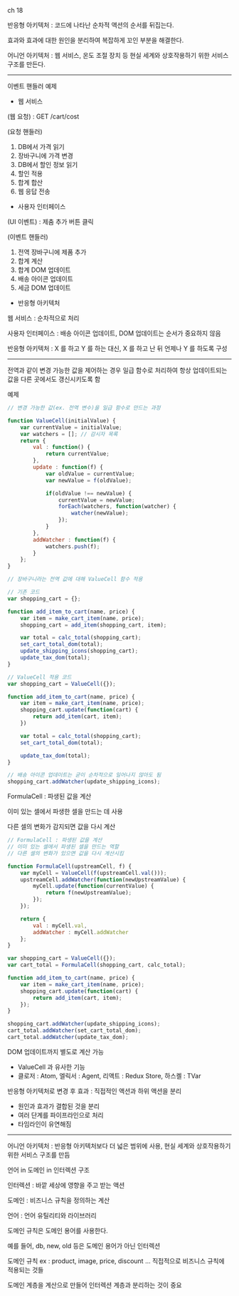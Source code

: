 ch 18

반응형 아키텍처 : 코드에 나타난 순차적 액션의 순서를 뒤집는다.

효과와 효과에 대한 원인을 분리하여 복잡하게 꼬인 부분을 해결한다.

어니언 아키텍처 : 웹 서비스, 온도 조절 장치 등 현실 세계와 상호작용하기 위한 서비스 구조를 만든다.

---

이벤트 핸들러 예제

- 웹 서비스

(웹 요청) : GET /cart/cost

(요청 핸들러)

1. DB에서 가격 읽기
2. 장바구니에 가격 변경 
3. DB에서 할인 정보 읽기
4. 할인 적용
5. 합계 합산
6. 웹 응답 전송

- 사용자 인터페이스

(UI 이벤트) : 제춤 추가 버튼 클릭

(이벤트 핸들러)

1. 전역 장바구니에 제품 추가
2. 합계 계산
3. 합계 DOM 업데이트
4. 배송 아이콘 업데이트
5. 세금 DOM 업데이트 

- 반응형 아키텍처

웹 서비스 : 순차적으로 처리

사용자 인터페이스 : 배송 아이콘 업데이트, DOM 업데이트는 순서가 중요하지 않음

반응형 아키텍처 : X 를 하고 Y 를 하는 대신, X 를 하고 난 뒤 언제나 Y 를 하도록 구성 

---

전역과 같이 변경 가능한 값을 제어하는 경우 일급 함수로 처리하여 항상 업데이트되는 값을 다른 곳에서도 갱신시키도록 함

예제

```javascript
// 변경 가능한 값(ex. 전역 변수)을 일급 함수로 만드는 과정

function ValueCell(initialValue) {
    var currentValue = initialValue;
    var watchers = []; // 감시자 목록
    return {
        val : function() {
            return currentValue;
        },
        update : function(f) {
            var oldValue = currentValue;
            var newValue = f(oldValue);

            if(oldValue !== newValue) {
                currentValue = newValue;
                forEach(watchers, function(watcher) {
                    watcher(newValue);
                });
            }
        },
        addWatcher : function(f) {
            watchers.push(f);
        }
    };
}

// 장바구니라는 전역 값에 대해 ValueCell 함수 적용

// 기존 코드 
var shopping_cart = {};

function add_item_to_cart(name, price) {
    var item = make_cart_item(name, price);
    shopping_cart = add_item(shopping_cart, item);

    var total = calc_total(shopping_cart);
    set_cart_total_dom(total);
    update_shipping_icons(shopping_cart);
    update_tax_dom(total);
}

// ValueCell 적용 코드 
var shopping_cart = ValueCell({});

function add_item_to_cart(name, price) {
    var item = make_cart_item(name, price);
    shopping_cart.update(function(cart) {
        return add_item(cart, item);
    })

    var total = calc_total(shopping_cart);
    set_cart_total_dom(total);

    update_tax_dom(total);
}

// 배송 아이콘 업데이트는 굳이 순차적으로 일어나지 않아도 됨
shopping_cart.addWatcher(update_shipping_icons);
```

FormulaCell : 파생된 값을 계산

이미 있는 셀에서 파생한 셀을 만드는 데 사용

다른 셀의 변화가 감지되면 값을 다시 계산

```javascript
// FormulaCell : 파생된 값을 계산
// 이미 있는 셀에서 파생된 셀을 만드는 역할
// 다른 셀의 변화가 있으면 값을 다시 계산시킴

function FormulaCell(upstreamCell, f) {
    var myCell = ValueCell(f(upstreamCell.val()));
    upstreamCell.addWatcher(function(newUpstreamValue) {
        myCell.update(function(currentValue) {
            return f(newUpstreamValue);
        });
    });

    return {
        val : myCell.val,
        addWatcher : myCell.addWatcher
    };
}

var shopping_cart = ValueCell({});
var cart_total = FormulaCell(shopping_cart, calc_total);

function add_item_to_cart(name, price) {
    var item = make_cart_item(name, price);
    shopping_cart.update(function(cart) {
        return add_item(cart, item);
    });
}

shopping_cart.addWatcher(update_shipping_icons);
cart_total.addWatcher(set_cart_total_dom);
cart_total.addWatcher(update_tax_dom);
```

DOM 업데이트까지 별도로 계산 가능

- ValueCell 과 유사한 기능
- 클로저 : Atom, 엘릭서 : Agent, 리액트 : Redux Store, 하스켈 : TVar

반응형 아키텍처로 변경 후 효과 : 직접적인 액션과 하위 액션을 분리

- 원인과 효과가 결합된 것을 분리
- 여러 단계를 파이프라인으로 처리
- 타임라인이 유연해짐

---

어니언 아키텍처 : 반응형 아키텍처보다 더 넓은 범위에 사용, 현실 세계와 상호작용하기 위한 서비스 구조를 만듬

언어 in 도메인 in 인터렉션 구조

인터렉션 : 바깥 세상에 영향을 주고 받는 액션

도메인 : 비즈니스 규칙을 정의하는 계산

언어 : 언어 유틸리티와 라이브러리

도메인 규칙은 도메인 용어를 사용한다.

예를 들어, db, new, old 등은 도메인 용어가 아닌 인터렉션

도메인 규칙 ex : product, image, price, discount ... 직접적으로 비즈니스 규칙에 적용되는 것들

도메인 계층을 계산으로 만들어 인터렉션 계층과 분리하는 것이 중요


